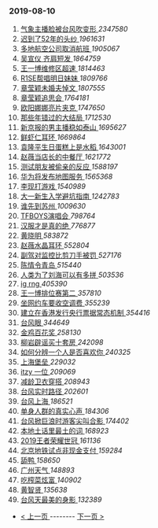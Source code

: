### 2019-08-10 
1. [ 气象主播脸被台风吹变形 ](https://s.weibo.com/weibo?q=%23%E6%B0%94%E8%B1%A1%E4%B8%BB%E6%92%AD%E8%84%B8%E8%A2%AB%E5%8F%B0%E9%A3%8E%E5%90%B9%E5%8F%98%E5%BD%A2%23&Refer=top) *2347580*
1. [ 迟到了52年的头纱 ](https://s.weibo.com/weibo?q=%23%E8%BF%9F%E5%88%B0%E4%BA%8652%E5%B9%B4%E7%9A%84%E5%A4%B4%E7%BA%B1%23&Refer=top) *1961631*
1. [ 多地航空公司取消航班 ](https://s.weibo.com/weibo?q=%23%E5%A4%9A%E5%9C%B0%E8%88%AA%E7%A9%BA%E5%85%AC%E5%8F%B8%E5%8F%96%E6%B6%88%E8%88%AA%E7%8F%AD%23&Refer=top) *1905067*
1. [ 吴宣仪 齐肩短发 ](https://s.weibo.com/weibo?q=%E5%90%B4%E5%AE%A3%E4%BB%AA%20%E9%BD%90%E8%82%A9%E7%9F%AD%E5%8F%91&Refer=top) *1864759*
1. [ 王一博维修区超速 ](https://s.weibo.com/weibo?q=%23%E7%8E%8B%E4%B8%80%E5%8D%9A%E7%BB%B4%E4%BF%AE%E5%8C%BA%E8%B6%85%E9%80%9F%23&Refer=top) *1814463*
1. [ R1SE帮唱明日妹妹 ](https://s.weibo.com/weibo?q=%23R1SE%E5%B8%AE%E5%94%B1%E6%98%8E%E6%97%A5%E5%A6%B9%E5%A6%B9%23&Refer=top) *1809766*
1. [ 章莹颖未婚夫悼文 ](https://s.weibo.com/weibo?q=%23%E7%AB%A0%E8%8E%B9%E9%A2%96%E6%9C%AA%E5%A9%9A%E5%A4%AB%E6%82%BC%E6%96%87%23&Refer=top) *1807555*
1. [ 章莹颖追思会 ](https://s.weibo.com/weibo?q=%E7%AB%A0%E8%8E%B9%E9%A2%96%E8%BF%BD%E6%80%9D%E4%BC%9A&Refer=top) *1764181*
1. [ 欧阳娜娜亮片夹克 ](https://s.weibo.com/weibo?q=%23%E6%AC%A7%E9%98%B3%E5%A8%9C%E5%A8%9C%E4%BA%AE%E7%89%87%E5%A4%B9%E5%85%8B%23&Refer=top) *1747650*
1. [ 那些年错过的大结局 ](https://s.weibo.com/weibo?q=%23%E9%82%A3%E4%BA%9B%E5%B9%B4%E9%94%99%E8%BF%87%E7%9A%84%E5%A4%A7%E7%BB%93%E5%B1%80%23&Refer=top) *1712530*
1. [ 新京报的男主播稳如泰山 ](https://s.weibo.com/weibo?q=%23%E6%96%B0%E4%BA%AC%E6%8A%A5%E7%9A%84%E7%94%B7%E4%B8%BB%E6%92%AD%E7%A8%B3%E5%A6%82%E6%B3%B0%E5%B1%B1%23&Refer=top) *1695627*
1. [ 鲜虾仁耳环 ](https://s.weibo.com/weibo?q=%23%E9%B2%9C%E8%99%BE%E4%BB%81%E8%80%B3%E7%8E%AF%23&Refer=top) *1669864*
1. [ 袁隆平生日蛋糕上是水稻 ](https://s.weibo.com/weibo?q=%23%E8%A2%81%E9%9A%86%E5%B9%B3%E7%94%9F%E6%97%A5%E8%9B%8B%E7%B3%95%E4%B8%8A%E6%98%AF%E6%B0%B4%E7%A8%BB%23&Refer=top) *1643001*
1. [ 赵薇当店长的中餐厅 ](https://s.weibo.com/weibo?q=%23%E8%B5%B5%E8%96%87%E5%BD%93%E5%BA%97%E9%95%BF%E7%9A%84%E4%B8%AD%E9%A4%90%E5%8E%85%23&Refer=top) *1621772*
1. [ 测试朋友被偷亲的反应 ](https://s.weibo.com/weibo?q=%23%E6%B5%8B%E8%AF%95%E6%9C%8B%E5%8F%8B%E8%A2%AB%E5%81%B7%E4%BA%B2%E7%9A%84%E5%8F%8D%E5%BA%94%23&Refer=top) *1588197*
1. [ 华为将发布地图服务 ](https://s.weibo.com/weibo?q=%E5%8D%8E%E4%B8%BA%E5%B0%86%E5%8F%91%E5%B8%83%E5%9C%B0%E5%9B%BE%E6%9C%8D%E5%8A%A1&Refer=top) *1565368*
1. [ 李现打游戏 ](https://s.weibo.com/weibo?q=%23%E6%9D%8E%E7%8E%B0%E6%89%93%E6%B8%B8%E6%88%8F%23&Refer=top) *1540989*
1. [ 大一新生入学避坑指南 ](https://s.weibo.com/weibo?q=%23%E5%A4%A7%E4%B8%80%E6%96%B0%E7%94%9F%E5%85%A5%E5%AD%A6%E9%81%BF%E5%9D%91%E6%8C%87%E5%8D%97%23&Refer=top) *1242783*
1. [ 谁先到苏州 ](https://s.weibo.com/weibo?q=%23%E8%B0%81%E5%85%88%E5%88%B0%E8%8B%8F%E5%B7%9E%23&Refer=top) *1009630*
1. [ TFBOYS演唱会 ](https://s.weibo.com/weibo?q=TFBOYS%E6%BC%94%E5%94%B1%E4%BC%9A&Refer=top) *798764*
1. [ 汉服才是真的绝 ](https://s.weibo.com/weibo?q=%23%E6%B1%89%E6%9C%8D%E6%89%8D%E6%98%AF%E7%9C%9F%E7%9A%84%E7%BB%9D%23&Refer=top) *776877*
1. [ 黄晓明 ](https://s.weibo.com/weibo?q=%E9%BB%84%E6%99%93%E6%98%8E&Refer=top) *583872*
1. [ 赵薇水晶耳环 ](https://s.weibo.com/weibo?q=%23%E8%B5%B5%E8%96%87%E6%B0%B4%E6%99%B6%E8%80%B3%E7%8E%AF%23&Refer=top) *552804*
1. [ 副驾对监控比剪刀手被罚 ](https://s.weibo.com/weibo?q=%23%E5%89%AF%E9%A9%BE%E5%AF%B9%E7%9B%91%E6%8E%A7%E6%AF%94%E5%89%AA%E5%88%80%E6%89%8B%E8%A2%AB%E7%BD%9A%23&Refer=top) *527176*
1. [ 陈情令青岛 ](https://s.weibo.com/weibo?q=%23%E9%99%88%E6%83%85%E4%BB%A4%E9%9D%92%E5%B2%9B%23&Refer=top) *515440*
1. [ 人类为了刘海可以有多拼 ](https://s.weibo.com/weibo?q=%23%E4%BA%BA%E7%B1%BB%E4%B8%BA%E4%BA%86%E5%88%98%E6%B5%B7%E5%8F%AF%E4%BB%A5%E6%9C%89%E5%A4%9A%E6%8B%BC%23&Refer=top) *503536*
1. [ ig rng ](https://s.weibo.com/weibo?q=%23ig%20rng%23&Refer=top) *405390*
1. [ 王一博排位赛第二 ](https://s.weibo.com/weibo?q=%23%E7%8E%8B%E4%B8%80%E5%8D%9A%E6%8E%92%E4%BD%8D%E8%B5%9B%E7%AC%AC%E4%BA%8C%23&Refer=top) *357810*
1. [ 坐网约车要收空调费 ](https://s.weibo.com/weibo?q=%E5%9D%90%E7%BD%91%E7%BA%A6%E8%BD%A6%E8%A6%81%E6%94%B6%E7%A9%BA%E8%B0%83%E8%B4%B9&Refer=top) *355239*
1. [ 建立在香港发行央行票据常态机制 ](https://s.weibo.com/weibo?q=%E5%BB%BA%E7%AB%8B%E5%9C%A8%E9%A6%99%E6%B8%AF%E5%8F%91%E8%A1%8C%E5%A4%AE%E8%A1%8C%E7%A5%A8%E6%8D%AE%E5%B8%B8%E6%80%81%E6%9C%BA%E5%88%B6&Refer=top) *354416*
1. [ 台风眼 ](https://s.weibo.com/weibo?q=%E5%8F%B0%E9%A3%8E%E7%9C%BC&Refer=top) *344649*
1. [ 金鸡百花奖 ](https://s.weibo.com/weibo?q=%23%E9%87%91%E9%B8%A1%E7%99%BE%E8%8A%B1%E5%A5%96%23&Refer=top) *258130*
1. [ 柳岩辟谣买十套房 ](https://s.weibo.com/weibo?q=%23%E6%9F%B3%E5%B2%A9%E8%BE%9F%E8%B0%A3%E4%B9%B0%E5%8D%81%E5%A5%97%E6%88%BF%23&Refer=top) *242098*
1. [ 如何分辨一个人是否喜欢你 ](https://s.weibo.com/weibo?q=%23%E5%A6%82%E4%BD%95%E5%88%86%E8%BE%A8%E4%B8%80%E4%B8%AA%E4%BA%BA%E6%98%AF%E5%90%A6%E5%96%9C%E6%AC%A2%E4%BD%A0%23&Refer=top) *240325*
1. [ 上海堡垒 ](https://s.weibo.com/weibo?q=%23%E4%B8%8A%E6%B5%B7%E5%A0%A1%E5%9E%92%23&Refer=top) *229032*
1. [ itzy 一位 ](https://s.weibo.com/weibo?q=itzy%20%E4%B8%80%E4%BD%8D&Refer=top) *209069*
1. [ 减龄卫衣穿搭 ](https://s.weibo.com/weibo?q=%23%E5%87%8F%E9%BE%84%E5%8D%AB%E8%A1%A3%E7%A9%BF%E6%90%AD%23&Refer=top) *208943*
1. [ 台风实时路径 ](https://s.weibo.com/weibo?q=%23%E5%8F%B0%E9%A3%8E%E5%AE%9E%E6%97%B6%E8%B7%AF%E5%BE%84%23&Refer=top) *202601*
1. [ 台风上海 ](https://s.weibo.com/weibo?q=%E5%8F%B0%E9%A3%8E%E4%B8%8A%E6%B5%B7&Refer=top) *186521*
1. [ 单身人群的真实心声 ](https://s.weibo.com/weibo?q=%23%E5%8D%95%E8%BA%AB%E4%BA%BA%E7%BE%A4%E7%9A%84%E7%9C%9F%E5%AE%9E%E5%BF%83%E5%A3%B0%23&Refer=top) *184306*
1. [ 台风掀巨浪时游客尖叫合影 ](https://s.weibo.com/weibo?q=%E5%8F%B0%E9%A3%8E%E6%8E%80%E5%B7%A8%E6%B5%AA%E6%97%B6%E6%B8%B8%E5%AE%A2%E5%B0%96%E5%8F%AB%E5%90%88%E5%BD%B1&Refer=top) *174402*
1. [ 本地土话里最土的词 ](https://s.weibo.com/weibo?q=%23%E6%9C%AC%E5%9C%B0%E5%9C%9F%E8%AF%9D%E9%87%8C%E6%9C%80%E5%9C%9F%E7%9A%84%E8%AF%8D%23&Refer=top) *168923*
1. [ 2019王者荣耀世冠 ](https://s.weibo.com/weibo?q=%232019%E7%8E%8B%E8%80%85%E8%8D%A3%E8%80%80%E4%B8%96%E5%86%A0%23&Refer=top) *161136*
1. [ 北京地铁试点非现金支付 ](https://s.weibo.com/weibo?q=%23%E5%8C%97%E4%BA%AC%E5%9C%B0%E9%93%81%E8%AF%95%E7%82%B9%E9%9D%9E%E7%8E%B0%E9%87%91%E6%94%AF%E4%BB%98%23&Refer=top) *159284*
1. [ 舔鸭 ](https://s.weibo.com/weibo?q=%23%E8%88%94%E9%B8%AD%23&Refer=top) *158650*
1. [ 广州天气 ](https://s.weibo.com/weibo?q=%E5%B9%BF%E5%B7%9E%E5%A4%A9%E6%B0%94&Refer=top) *148893*
1. [ 吃榨菜炫富 ](https://s.weibo.com/weibo?q=%23%E5%90%83%E6%A6%A8%E8%8F%9C%E7%82%AB%E5%AF%8C%23&Refer=top) *140902*
1. [ 黄智贤 ](https://s.weibo.com/weibo?q=%23%E9%BB%84%E6%99%BA%E8%B4%A4%23&Refer=top) *135638*
1. [ 台风天最美的身影 ](https://s.weibo.com/weibo?q=%23%E5%8F%B0%E9%A3%8E%E5%A4%A9%E6%9C%80%E7%BE%8E%E7%9A%84%E8%BA%AB%E5%BD%B1%23&Refer=top) *132389* 

- [ < 上一页 ](https://github.com/able8/weibo-hot-record/blob/master/2019-08-09.md) -------- [ 下一页 > ](https://github.com/able8/weibo-hot-record/blob/master/2019-08-11.md)